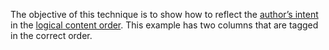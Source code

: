 The objective of this technique is to show how to reflect the [author’s intent](https://www.pdfa.org/glossary-of-accessibility-terminology-in-pdf/#authors-intent) in the [logical content order](https://www.pdfa.org/glossary-of-accessibility-terminology-in-pdf/#logical-content-order). This example has two columns that are tagged in the correct order.

 
